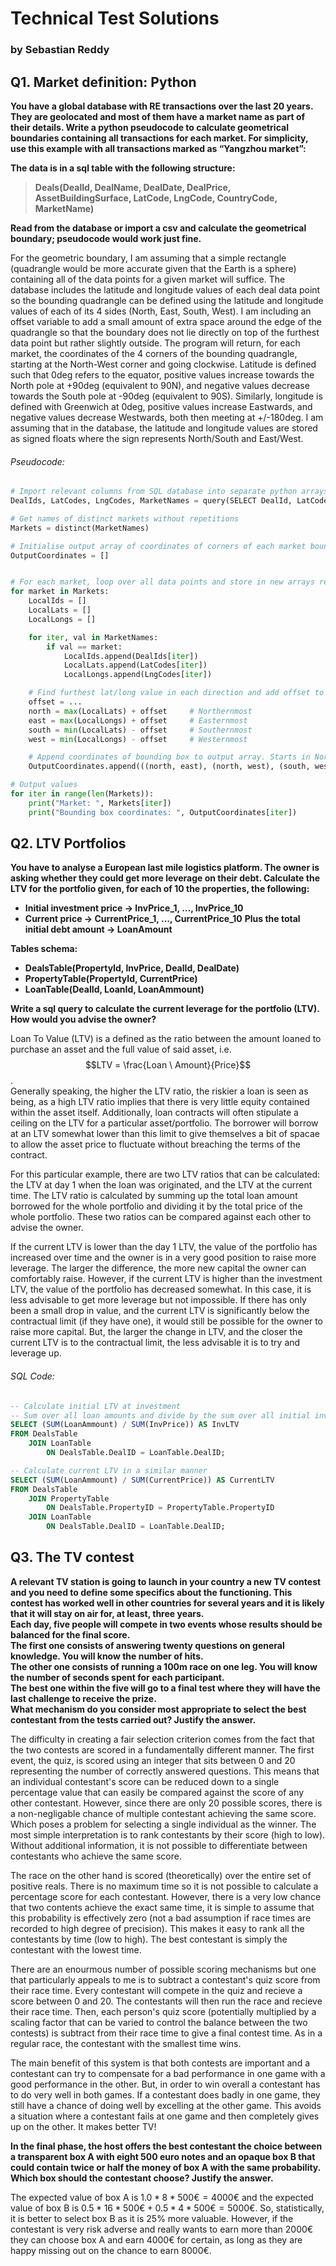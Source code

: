 # Technical Test Solutions
### by Sebastian Reddy

## Q1. Market definition: Python
**You have a global database with RE transactions over the last 20 years. They are geolocated and most of them have a market name as part of their details.
Write a python pseudocode to calculate geometrical boundaries containing all transactions for each market. For simplicity, use this example with all transactions marked as “Yangzhou market”:**

**The data is in a sql table with the following structure:**  
>**Deals(DealId, DealName, DealDate, DealPrice, AssetBuildingSurface, LatCode, LngCode, CountryCode, MarketName)**

**Read from the database or import a csv and calculate the geometrical boundary; pseudocode would work just fine.**

For the geometric boundary, I am assuming that a simple rectangle (quadrangle would be more accurate given that the Earth is a sphere) containing all of the data points for a given market will suffice. The database includes the latitude and longitude values of each deal data point so the bounding quadrangle can be defined using the latitude and longitude values of each of its 4 sides (North, East, South, West). I am including an offset variable to add a small amount of extra space around the edge of the quadrangle so that the boundary does not lie directly on top of the furthest data point but rather slightly outside. The program will return, for each market, the coordinates of the 4 corners of the bounding quadrangle, starting at the North-West corner and going clockwise. Latitude is defined such that 0deg refers to the equator, positive values increase towards the North pole at +90deg (equivalent to 90N), and negative values decrease towards the South pole at -90deg (equivalent to 90S). Similarly, longitude is defined with Greenwich at 0deg, positive values increase Eastwards, and negative values decrease Westwards, both then meeting at +/-180deg. I am assuming that in the database, the latitude and longitude values are stored as signed floats where the sign represents North/South and East/West.

###### Pseudocode:
```Python
# Import relevant columns from SQL database into separate python arrays
DealIds, LatCodes, LngCodes, MarketNames = query(SELECT DealId, LatCode, LngCode, MarketName FROM Deals)

# Get names of distinct markets without repetitions
Markets = distinct(MarketNames)

# Initialise output array of coordinates of corners of each market bounding box
OutputCoordinates = []


# For each market, loop over all data points and store in new arrays relevant (local) data points (i.e. those inside that market)
for market in Markets:
	LocalIds = []
	LocalLats = []
	LocalLongs = []

	for iter, val in MarketNames:
		if val == market:
			LocalIds.append(DealIds[iter])
			LocalLats.append(LatCodes[iter])
			LocalLongs.append(LngCodes[iter])

	# Find furthest lat/long value in each direction and add offset to get coordinates of each boundary
	offset = ...
	north = max(LocalLats) + offset		# Northernmost
	east = max(LocalLongs) + offset		# Easternmost
	south = min(LocalLats) - offset		# Southernmost
	west = min(LocalLongs) - offset		# Westernmost

	# Append coordinates of bounding box to output array. Starts in North-East corner and moves clockwise
	OutputCoordinates.append(((north, east), (north, west), (south, west), (south, east)))

# Output values
for iter in range(len(Markets)):
	print("Market: ", Markets[iter])
	print("Bounding box coordinates: ", OutputCoordinates[iter])


```


## Q2. LTV Portfolios
**You have to analyse a European last mile logistics platform. The owner is asking whether they could get more leverage on their debt. Calculate the LTV for the portfolio given, for each of 10 the properties, the following:**
- **Initial investment price -> InvPrice_1, …, InvPrice_10**
- **Current price -> CurrentPrice_1, …, CurrentPrice_10**
**Plus the total initial debt amount -> LoanAmount**

**Tables schema:**  
- **DealsTable(PropertyId, InvPrice, DealId, DealDate)**
- **PropertyTable(PropertyId, CurrentPrice)** 
- **LoanTable(DealId, LoanId, LoanAmmount)**

**Write a sql query to calculate the current leverage for the portfolio (LTV). How would you advise the owner?**

Loan To Value (LTV) is a defined as the ratio between the amount loaned to purchase an asset and the full value of said asset, i.e. $$LTV = \frac{Loan \ Amount}{Price}$$.  
Generally speaking, the higher the LTV ratio, the riskier a loan is seen as being, as a high LTV ratio implies that there is very little equity contained within the asset itself. Additionally, loan contracts will often stipulate a ceiling on the LTV for a particular asset/portfolio. The borrower will borrow at an LTV somewhat lower than this limit to give themselves a bit of spacae to allow the asset price to fluctuate without breaching the terms of the contract.  

For this particular example, there are two LTV ratios that can be calculated: the LTV at day 1 when the loan was originated, and the LTV at the current time. The LTV ratio is calculated by summing up the total loan amount borrowed for the whole portfolio and dividing it by the total price of the whole portfolio. These two ratios can be compared against each other to advise the owner.  

If the current LTV is lower than the day 1 LTV, the value of the portfolio has increased over time and the owner is in a very good position to raise more leverage. The larger the difference, the more new capital the owner can comfortably raise. However, if the current LTV is higher than the investment LTV, the value of the portfolio has decreased somewhat. In this case, it is less advisable to get more leverage but not impossible. If there has only been a small drop in value, and the current LTV is significantly below the contractual limit (if they have one), it would still be possible for the owner to raise more capital. But, the larger the change in LTV, and the closer the current LTV is to the contractual limit, the less advisable it is to try and leverage up.

###### SQL Code:
```SQL
-- Calculate initial LTV at investment
-- Sum over all loan amounts and divide by the sum over all initial investment prices
SELECT (SUM(LoanAmmount) / SUM(InvPrice)) AS InvLTV
FROM DealsTable
	JOIN LoanTable
		ON DealsTable.DealID = LoanTable.DealID;

-- Calculate current LTV in a similar manner
SELECT (SUM(LoanAmmount) / SUM(CurrentPrice)) AS CurrentLTV
FROM DealsTable
	JOIN PropertyTable
		ON DealsTable.PropertyID = PropertyTable.PropertyID
	JOIN LoanTable
		ON DealsTable.DealID = LoanTable.DealID;
```

## Q3. The TV contest
**A relevant TV station is going to launch in your country a new TV contest and you need to define some specifics about the functioning. This contest has worked well in other countries for several years and it is likely that it will stay on air for, at least, three years.  
Each day, five people will compete in two events whose results should be balanced for the final score.  
The first one consists of answering twenty questions on general knowledge. You will know the number of hits.  
The other one consists of running a 100m race on one leg. You will know the number of seconds spent for each participant.  
The best one within the five will go to a final test where they will have the last challenge to receive the prize.  
What mechanism do you consider most appropriate to select the best contestant from the tests carried out? Justify the answer.**

The difficulty in creating a fair selection criterion comes from the fact that the two contests are scored in a fundamentally different manner. The first event, the quiz, is scored using an integer that sits between 0 and 20 representing the number of correctly answered questions. This means that an individual contestant's score can be reduced down to a single percentage value that can easily be compared against the score of any other contestant. However, since there are only 20 possible scores, there is a non-negligable chance of multiple contestant achieving the same score. Which poses a problem for selecting a single individual as the winner. The most simple interpretation is to rank contestants by their score (high to low). Without additional information, it is not possible to differentiate between contestants who achieve the same score.

The race on the other hand is scored (theoretically) over the entire set of positive reals. There is no maximum time so it is not possible to calculate a percentage score for each contestant. However, there is a very low chance that two contents achieve the exact same time, it is simple to assume that this probability is effectively zero (not a bad assumption if race times are recorded to high degree of precision). This makes it easy to rank all the contestants by time (low to high). The best contestant is simply the contestant with the lowest time.

There are an enourmous number of possible scoring mechanisms but one that particularly appeals to me is to subtract a contestant's quiz score from their race time. Every contestant will compete in the quiz and recieve a score between 0 and 20. The contestants will then run the race and recieve their race time. Then, each person's quiz score (potentially multiplied by a scaling factor that can be varied to control the balance between the two contests) is subtract from their race time to give a final contest time. As in a regular race, the contestant with the smallest time wins.

The main benefit of this system is that both contests are important and a contestant can try to compensate for a bad performance in one game with a good performance in the other. But, in order to win overall a contestant has to do very well in both games. If a contestant does badly in one game, they still have a chance of doing well by excelling at the other game. This avoids a situation where a contestant fails at one game and then completely gives up on the other. It makes better TV!

**In the final phase, the host offers the best contestant the choice between a transparent box A with eight 500 euro notes and an opaque box B that could contain twice or half the money of box A with the same probability.  
Which box should the contestant choose? Justify the answer.**

The expected value of box A is $1.0 * 8 * 500€ = 4000€$ and the expected value of box B is $0.5 * 16 * 500€ + 0.5 * 4 * 500€ = 5000€$. So, statistically, it is better to select box B as it is 25% more valuable. However, if the contestant is very risk adverse and really wants to earn more than 2000€ they can choose box A and earn 4000€ for certain, as long as they are happy missing out on the chance to earn 8000€.
















